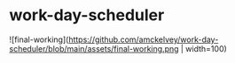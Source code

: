 # work-day-scheduler



![final-working](https://github.com/amckelvey/work-day-scheduler/blob/main/assets/final-working.png | width=100)
